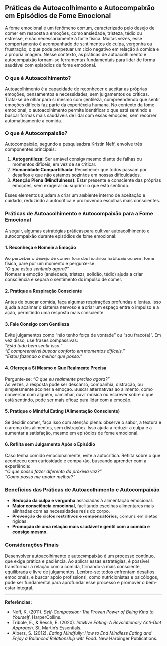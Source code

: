 
## Práticas de Autoacolhimento e Autocompaixão em Episódios de Fome Emocional

A fome emocional é um fenômeno comum, caracterizado pelo desejo de comer em resposta a emoções, como ansiedade, tristeza, tédio ou estresse, e não necessariamente à fome física. Muitas vezes, esse comportamento é acompanhado de sentimentos de culpa, vergonha ou frustração, o que pode perpetuar um ciclo negativo em relação à comida e à própria imagem. Nesse contexto, as práticas de autoacolhimento e autocompaixão tornam-se ferramentas fundamentais para lidar de forma saudável com episódios de fome emocional.

### O que é Autoacolhimento?

Autoacolhimento é a capacidade de reconhecer e aceitar as próprias emoções, pensamentos e necessidades, sem julgamentos ou críticas. Trata-se de olhar para si mesmo com gentileza, compreendendo que sentir emoções difíceis faz parte da experiência humana. No contexto da fome emocional, o autoacolhimento permite identificar o que está sentindo e buscar formas mais saudáveis de lidar com essas emoções, sem recorrer automaticamente à comida.

### O que é Autocompaixão?

Autocompaixão, segundo a pesquisadora Kristin Neff, envolve três componentes principais:

1. **Autogentileza:** Ser amável consigo mesmo diante de falhas ou momentos difíceis, em vez de se criticar.
2. **Humanidade Compartilhada:** Reconhecer que todos passam por desafios e que não estamos sozinhos em nossas dificuldades.
3. **Atenção Plena (Mindfulness):** Estar presente e consciente das próprias emoções, sem exagerar ou suprimir o que está sentindo.

Esses elementos ajudam a criar um ambiente interno de aceitação e cuidado, reduzindo a autocrítica e promovendo escolhas mais conscientes.

### Práticas de Autoacolhimento e Autocompaixão para a Fome Emocional

A seguir, algumas estratégias práticas para cultivar autoacolhimento e autocompaixão durante episódios de fome emocional:

#### 1. **Reconheça e Nomeie a Emoção**

Ao perceber o desejo de comer fora dos horários habituais ou sem fome física, pare por um momento e pergunte-se:  
*“O que estou sentindo agora?”*  
Nomear a emoção (ansiedade, tristeza, solidão, tédio) ajuda a criar consciência e separa o sentimento do impulso de comer.

#### 2. **Pratique a Respiração Consciente**

Antes de buscar comida, faça algumas respirações profundas e lentas. Isso ajuda a acalmar o sistema nervoso e a criar um espaço entre o impulso e a ação, permitindo uma resposta mais consciente.

#### 3. **Fale Consigo com Gentileza**

Evite julgamentos como “não tenho força de vontade” ou “sou fraco(a)”. Em vez disso, use frases compassivas:  
*“Está tudo bem sentir isso.”*  
*“É compreensível buscar conforto em momentos difíceis.”*  
*“Estou fazendo o melhor que posso.”*

#### 4. **Ofereça a Si Mesmo o Que Realmente Precisa**

Pergunte-se: *“O que eu realmente preciso agora?”*  
Às vezes, a resposta pode ser descanso, companhia, distração, ou simplesmente acolher a emoção. Buscar alternativas ao alimento, como conversar com alguém, caminhar, ouvir música ou escrever sobre o que está sentindo, pode ser mais eficaz para lidar com a emoção.

#### 5. **Pratique o Mindful Eating (Alimentação Consciente)**

Se decidir comer, faça isso com atenção plena: observe o sabor, a textura e o aroma dos alimentos, sem distrações. Isso ajuda a reduzir a culpa e a aumentar a satisfação, mesmo em episódios de fome emocional.

#### 6. **Reflita sem Julgamento Após o Episódio**

Caso tenha comido emocionalmente, evite a autocrítica. Reflita sobre o que aconteceu com curiosidade e compaixão, buscando aprender com a experiência:  
*“O que posso fazer diferente da próxima vez?”*  
*“Como posso me apoiar melhor?”*

### Benefícios das Práticas de Autoacolhimento e Autocompaixão

- **Redução da culpa e vergonha** associadas à alimentação emocional.
- **Maior consciência emocional**, facilitando escolhas alimentares mais alinhadas com as necessidades reais do corpo.
- **Prevenção de ciclos restritivos e compensatórios**, comuns em dietas rígidas.
- **Promoção de uma relação mais saudável e gentil com a comida e consigo mesmo.**

### Considerações Finais

Desenvolver autoacolhimento e autocompaixão é um processo contínuo, que exige prática e paciência. Ao aplicar essas estratégias, é possível transformar a relação com a comida, tornando-a mais consciente, equilibrada e livre de julgamentos. Lembre-se: todos enfrentam desafios emocionais, e buscar apoio profissional, como nutricionistas e psicólogos, pode ser fundamental para aprofundar esse processo e promover o bem-estar integral.

___
**Referências:**
- Neff, K. (2011). *Self-Compassion: The Proven Power of Being Kind to Yourself*. HarperCollins.
- Tribole, E., & Resch, E. (2020). *Intuitive Eating: A Revolutionary Anti-Diet Approach*. St. Martin’s Essentials.
- Albers, S. (2012). *Eating Mindfully: How to End Mindless Eating and Enjoy a Balanced Relationship with Food*. New Harbinger Publications.
```

